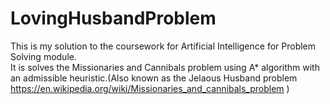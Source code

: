# LovingHusbandProblem
  This is my solution to the coursework for Artificial Intelligence for Problem Solving module.  
  It is solves the Missionaries and Cannibals problem using A* algorithm with an admissible heuristic.(Also known as the Jelaous Husband problem https://en.wikipedia.org/wiki/Missionaries_and_cannibals_problem )
  
